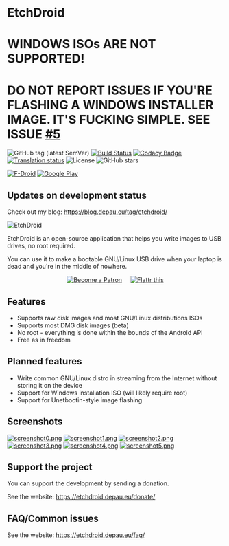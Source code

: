 # EtchDroid

# WINDOWS ISOs ARE NOT SUPPORTED!
# DO NOT REPORT ISSUES IF YOU'RE FLASHING A WINDOWS INSTALLER IMAGE. IT'S FUCKING SIMPLE. SEE ISSUE [#5](https://github.com/EtchDroid/EtchDroid/issues/5)

![GitHub tag (latest SemVer)](https://img.shields.io/github/tag/EtchDroid/EtchDroid.svg?label=latest) [![Build Status](https://travis-ci.org/EtchDroid/EtchDroid.svg?branch=develop)](https://travis-ci.org/EtchDroid/EtchDroid) [![Codacy Badge](https://api.codacy.com/project/badge/Grade/6335c20d4e214b6fb4d31c1e178ad628)](https://www.codacy.com/app/EtchDroid/EtchDroid?utm_source=github.com&amp;utm_medium=referral&amp;utm_content=EtchDroid/EtchDroid&amp;utm_campaign=Badge_Grade) [![Translation status](https://etchdroid-l10n.depau.eu/widgets/etchdroid/-/app/svg-badge.svg)](https://etchdroid-l10n.depau.eu/engage/etchdroid/?utm_source=widget) ![License](https://img.shields.io/github/license/EtchDroid/EtchDroid.svg) ![GitHub stars](https://img.shields.io/github/stars/EtchDroid/EtchDroid.svg?style=social) 

[![F-Droid](https://etchdroid.depau.eu/assets/img/get-from-fdroid-small.png)](https://f-droid.org/packages/eu.depau.etchdroid/) [![Google Play](https://etchdroid.depau.eu/assets/img/get-from-googleplay-small.png)](https://play.google.com/store/apps/details?id=eu.depau.etchdroid)

## Updates on development status
Check out my blog: https://blog.depau.eu/tag/etchdroid/

![EtchDroid](https://etchdroid.depau.eu/assets/img/playstore_banner.png)

EtchDroid is an open-source application that helps you write images to USB drives, no root required.

You can use it to make a bootable GNU/Linux USB drive when your laptop is dead and you're in the middle of nowhere.

<p align="center">
<a href="https://www.patreon.com/depau" rel="_noopener" target="_blank"><img alt="Become a Patron" src="https://etchdroid.depau.eu/assets/img/become_a_patron_button.png"/></a> &nbsp;&nbsp;&nbsp; <a href="https://flattr.com/@Depau" rel="_noopener" target="_blank"><img alt="Flattr this" src="https://api.flattr.com/button/flattr-badge-large.png"/></a>
</p>

## Features
- Supports raw disk images and most GNU/Linux distributions ISOs
- Supports most DMG disk images (beta)
- No root - everything is done within the bounds of the Android API
- Free as in freedom

## Planned features
- Write common GNU/Linux distro in streaming from the Internet without storing it on the device
- Support for Windows installation ISO (will likely require root)
- Support for Unetbootin-style image flashing

## Screenshots

[![screenshot0.png](https://s22.postimg.cc/pzx4pygy5/image.png)](https://postimg.cc/image/pzx4pygy5/) [![screenshot1.png](https://s22.postimg.cc/o845v25b1/image.png)](https://postimg.cc/image/o845v25b1/) [![screenshot2.png](https://s22.postimg.cc/cj0673m25/image.png)](https://postimg.cc/image/cj0673m25/) [![screenshot3.png](https://s22.postimg.cc/c68s0xbi5/image.png)](https://postimg.cc/image/c68s0xbi5/) [![screenshot4.png](https://s22.postimg.cc/77l9men4t/image.png)](https://postimg.cc/image/77l9men4t/) [![screenshot5.png](https://s22.postimg.cc/3nzbwlcp9/image.png)](https://postimg.cc/image/3nzbwlcp9/)

## Support the project

You can support the development by sending a donation.

See the website: https://etchdroid.depau.eu/donate/

## FAQ/Common issues

See the website: https://etchdroid.depau.eu/faq/

